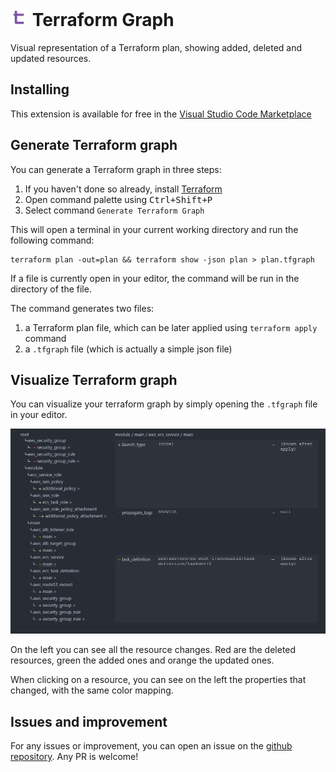 # <img src="./icon.png" alt="Logo" height="28"> Terraform Graph

Visual representation of a Terraform plan, showing added, deleted and updated resources.

## Installing

This extension is available for free in the [Visual Studio Code Marketplace](https://marketplace.visualstudio.com/items?itemName=saramorillon.terraform-graph)

## Generate Terraform graph

You can generate a Terraform graph in three steps:

1. If you haven't done so already, install [Terraform](https://www.terraform.io/downloads)
2. Open command palette using <kbd>Ctrl+Shift+P</kbd>
3. Select command `Generate Terraform Graph`

This will open a terminal in your current working directory and run the following command:

```
terraform plan -out=plan && terraform show -json plan > plan.tfgraph
```

If a file is currently open in your editor, the command will be run in the directory of the file.

The command generates two files:

1. a Terraform plan file, which can be later applied using `terraform apply` command
2. a `.tfgraph` file (which is actually a simple json file)

## Visualize Terraform graph

You can visualize your terraform graph by simply opening the `.tfgraph` file in your editor.

![Screenshot](./docs/screenshot.png)

On the left you can see all the resource changes. Red are the deleted resources, green the added ones and orange the updated ones.

When clicking on a resource, you can see on the left the properties that changed, with the same color mapping.

## Issues and improvement

For any issues or improvement, you can open an issue on the [github repository](https://github.com/saramorillon/terraform-graph/issues).
Any PR is welcome!

